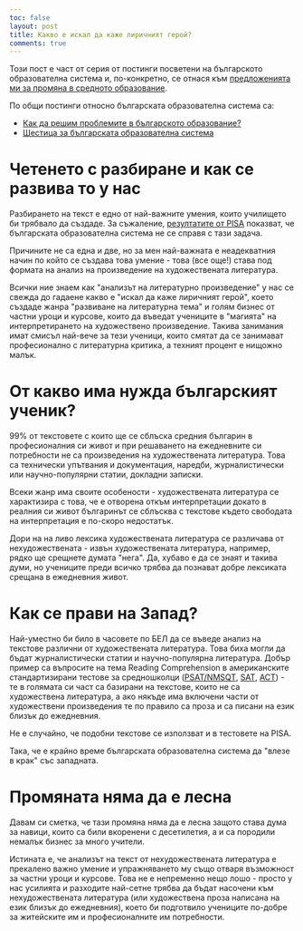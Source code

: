 ```yaml
---
toc: false
layout: post
title: Какво е искал да каже лиричният герой?
comments: true
---
```

Този пост е част от серия от постинги посветени на българското образователна система и, по-конкретно, се отнася към [предложенията ми за промяна в средното образование](2021-02-05-secondary-ed.md).

По общи постинги относно българската образователна система са:

* [Как да решим проблемите в българското образование?](2021-02-05-education.md)
* [Шестица за българската образователна система](2021-02-05-6perc.md)

# Четенето с разбиране и как се развива то у нас

Разбирането на текст е едно от най-важните умения, които училището би трябвало да създаде. За съжаление, [резултатите от PISA](https://bit.ly/36NtOJp) показват, че българската образователна система не се справя с тази задача.

Причините не са една и две, но за мен най-важната е неадекватния начин по който се създава това умение - това (все още!) става под формата на анализ на произведение на художествената литература.

Всички ние знаем как "анализът на литературно произведение" у нас се свежда до гадаене какво е "искал да каже лиричният герой", което създаде жанра "развиване на литературна тема" и голям бизнес от частни уроци и курсове, които да въведат учениците в "магията" на интерпретирането на художествено произведение. Такива занимания имат смисъл най-вече за тези ученици, които смятат да се занимават професионално с литературна критика, а техният процент е нищожно малък.

# От какво има нужда българският ученик?

99% от текстовете с които ще се сблъска средния българин в професионалния си живот и при решаването на ежедневните си потребности не са произведения на художествената литература. Това са технически упътвания и документация, наредби, журналистически или научно-популярни статии, докладни записки. 

Всеки жанр има своите особености - художествената литература се характизира с това, че е отворена откъм интерпретации докато в реалния си живот българинът се сблъсква с текстове където свободата на интерпретация е по-скоро недостатък.

Дори на на ливо лексика художествената литература се различава от нехудожествената - извън художествената литература, например, рядко ще срещнете думата "нега". Да, хубаво е да се знаят и такива думи, но учениците преди всичко трябва да познават добре лексиката срещана в ежедневния живот.

# Как се прави на Запад?

Най-уместно би било в часовете по БЕЛ да се въведе анализ на текстове различни от художествената литература. Това биха могли да бъдат журналистически статии и научно-популярна литература. Добър пример са въпросите на тема Reading Comprehension в американските стандартизирани тестове за средношколци ([PSAT/NMSQT](https://en.wikipedia.org/wiki/PSAT/NMSQT), [SAT](https://en.wikipedia.org/wiki/SAT), [ACT](https://en.wikipedia.org/wiki/ACT_(test))) - те в голямата си част са базирани на текстове, които не са художествена литература, а ако някъде има включени части от художествени произведения те по правило са проза и са писани на език близък до ежедневния.

Не е случайно, че подобни текстове се използват и в тестовете на PISA.

Така, че е крайно време българската образователна система да "влезе в крак" със западната.

# Промяната няма да е лесна

Давам си сметка, че тази промяна няма да е лесна защото става дума за навици, които са били вкоренени с десетилетия, а и са породили немалък бизнес за много учители.

Истината е, че анализът на текст от нехудожествената литература е прекалено важно умение и упражняването му също отваря възможност за частни уроци и курсове. Това не е непременно нещо лошо - просто у нас усилията и разходите най-сетне трябва да бъдат насочени към нехудожествената литература (или художествена проза написана на език близък до ежедневния), което би подготвило учениците по-добре за житейските им и професионалните им потребности.
